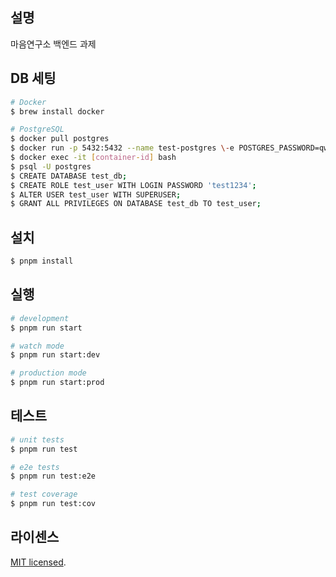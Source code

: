 ## 설명

마음연구소 백엔드 과제

## DB 세팅

```bash
# Docker
$ brew install docker

# PostgreSQL
$ docker pull postgres
$ docker run -p 5432:5432 --name test-postgres \-e POSTGRES_PASSWORD=qwer1234 \-e TZ=Asia/Seoul \-v /home/testuser/pgdata:/var/lib/postgresql/data \-d postgres:latest
$ docker exec -it [container-id] bash
$ psql -U postgres
$ CREATE DATABASE test_db;
$ CREATE ROLE test_user WITH LOGIN PASSWORD 'test1234';
$ ALTER USER test_user WITH SUPERUSER;
$ GRANT ALL PRIVILEGES ON DATABASE test_db TO test_user;
```

## 설치

```bash
$ pnpm install
```

## 실행

```bash
# development
$ pnpm run start

# watch mode
$ pnpm run start:dev

# production mode
$ pnpm run start:prod
```

## 테스트

```bash
# unit tests
$ pnpm run test

# e2e tests
$ pnpm run test:e2e

# test coverage
$ pnpm run test:cov
```

## 라이센스

[MIT licensed](LICENSE).
